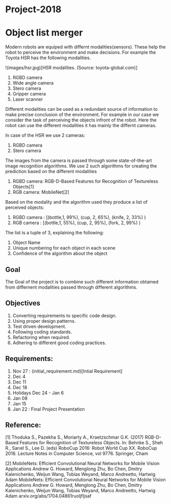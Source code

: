 Project-2018
======

# Object list merger

Modern robots are equiped with differnt modalities(sensors). These help the
robot to perceive the environment and make decisions. For example the Toyota
HSR has the following modalities.

!(images/hsr.jpg)[HSR modalities. (Source: toyota-global.com)]


1. RGBD camera
2. Wide angle camera
3. Stero camera
4. Gripper camera
5. Laser scanner

Different modalities can be used as a redundant source of information to make
precise  conclusion of the environment. For example in our case we consider the
task of perceiving the objects infront of the robot. Here the robot can use the
different modalities it has mainly the differnt cameras.

In case of the HSR we use 2 cameras:
1. RGBD camera
2. Stero camera

The images from the camera is passed through some state-of-the-art image
recognition algorithms. We use 2 such algorithms for creating the prediction
based on the different modalities
1. RGBD camera: RGB-D-Based Features for Recognition of Textureless Objects[1]
2. RGB camera: MobileNet[2]



Based on the modality and the algorithm used they produce a list of perceived objects:
1. RGBD camera : [(bottle,1, 99%), (cup, 2, 65%), (knife, 2, 33%) )
1. RGB camera : [(bottle,1, 55%), (cup, 2, 95%), (fork, 2, 99%) )

The list is a tuple of 3, explaining the following:
1. Object Name
2. Unique numbering for each object in each scene
3. Confidence of the algorithm about the object

## Goal
The Goal of the project is to combine such different information obtained from
differnent modalities passed through different algorithms.

## Objectives

1. Converting requirements to specific code design.
2. Using proper design patterns.
3. Test driven development.
4. Following coding standards.
5. Refactoring when required.
6. Adhering to different good coding practices.


## Requirements:

1. Nov 27 : (initial_requirement.md)[Intial Requirement]
2. Dec 4
3. Dec 11
4. Dec 18
5. Holidays Dec 24 - Jan 6
6. Jan 08
7. Jan 15
8. Jan 22 : Final Project Presentation

## Reference:
[1] Thoduka S., Pazekha S., Moriarty A., Kraetzschmar G.K. (2017) RGB-D-Based
Features for Recognition of Textureless Objects. In: Behnke S., Sheh R., Sarıel
S., Lee D. (eds) RoboCup 2016: Robot World Cup XX. RoboCup 2016. Lecture Notes
in Computer Science, vol 9776. Springer, Cham

[2] MobileNets: Efficient Convolutional Neural Networks for Mobile Vision
Applications
Andrew G. Howard, Menglong Zhu, Bo Chen, Dmitry Kalenichenko, Weijun Wang,
Tobias Weyand, Marco Andreetto, Hartwig Adam  MobileNets: Efficient
Convolutional Neural Networks for Mobile Vision Applications
Andrew G. Howard, Menglong Zhu, Bo Chen, Dmitry Kalenichenko, Weijun Wang,
Tobias Weyand, Marco Andreetto, Hartwig Adam arxiv.org/abs/1704.04861ruoljfljsaf
